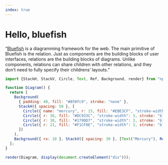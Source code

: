 ```yaml
---
index: true
---
```


# Hello, bluefish

“[Bluefish](https://bluefishjs.org/learn/what-is-bluefish.html) is a diagramming framework for the web. The main primitive of Bluefish is the relation. Just as components are the building blocks of user interfaces, relations are the building blocks of diagrams. Unlike components, relations can share children with other relations, and they don’t need to fully specify their childrens’ layouts.”

```js echo
import {StackH, StackV, Circle, Text, Ref, Background, render} from "npm:bluefish-js";

function Diagram() {
  return [
    Background(
      { padding: 40, fill: "#859fc9", stroke: "none" },
      StackH({ spacing: 50 }, [
        Circle({ name: "mercury", r: 15, fill: "#EBE3CF", "stroke-width": 3, stroke: "black" }),
        Circle({ r: 36, fill: "#DC933C", "stroke-width": 3, stroke: "black" }),
        Circle({ r: 38, fill: "#179DD7", "stroke-width": 3, stroke: "black" }),
        Circle({ r: 21, fill: "#F1CF8E", "stroke-width": 3, stroke: "black" }),
      ])
    ),
    Background({ rx: 10 }, StackV({ spacing: 30 }, [Text("Mercury"), Ref({ select: "mercury" })])),
  ];
}

render(Diagram, display(document.createElement("div")));
```
